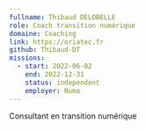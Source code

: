 ```yaml
---
fullname: Thibaud DELOBELLE
role: Coach transition numérique
domaine: Coaching
link: https://oriatec.fr
github: Thibaud-DT
missions:
  - start: 2022-06-02
    end: 2022-12-31
    status: independent
    employer: Numa
---
```


Consultant en transition numérique
